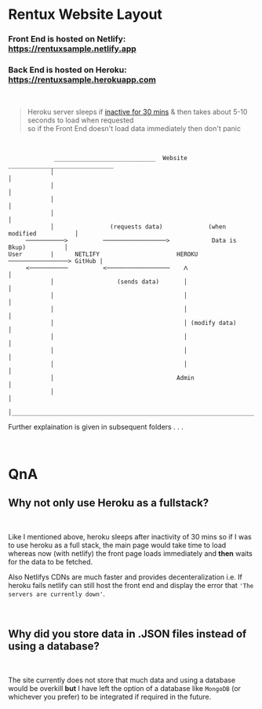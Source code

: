 # Rentux Website Layout

### Front End is hosted on Netlify: https://rentuxsample.netlify.app

### Back End is hosted on Heroku: https://rentuxsample.herokuapp.com

<br>

> Heroku server sleeps if [inactive for 30 mins]( https://devcenter.heroku.com/articles/free-dyno-hours#dyno-sleeping ) & then takes about 5-10 seconds to load when requested <br>
so if the Front End doesn't load data immediately then don't panic

<br>

``` 
             _____________________________  Website ______________________________
            │                                                                     │ 
            │                                                                     │ 
            │                                                                     │ 
            │                                                                     │
            │                (requests data)             (when modified           │
     ───────────>          ──────────────────>            Data is Bkup)           │
User        |      NETLIFY                      HEROKU  ─────────────────> GitHub |
     <───────────          <──────────────────    ᐱ                               │
            │                  (sends data)       │                               │
            │                                     │                               │
            │                                     │                               │
            │                                     │ (modify data)                 │
            │                                     │                               │
            │                                     │                               │
            │                                     │                               │
            │                                   Admin                             │
            │                                                                     │
            │_____________________________________________________________________│

```
Further explaination is given in subsequent folders . . .

<br>

# QnA

## **Why not only use Heroku as a fullstack?**
<br>

Like I mentioned above, heroku sleeps after inactivity of 30 mins so if I was to use heroku as a full stack, the main page would take time to load whereas now (with netlify) the front page loads immediately and **then** waits for the data to be fetched.

Also Netlifys CDNs are much faster and provides decenteralization i.e. If heroku fails netlify can still host the front end and display the error that `'The servers are currently down'`.

<br>

## **Why did you store data in .JSON files instead of using a database?**
<br>

The site currently does not store that much data and using a database would be overkill **but** I have left the option of a database like `MongoDB` (or whichever you prefer) to be integrated if required in the future.
